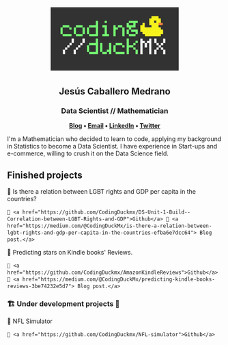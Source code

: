 <h1 align="center">
	<img
		width="300"
		alt="coding duck MX"
		src="https://raw.githubusercontent.com/CodingDuckmx/hello-world/master/codingduckMX_logo.jpeg?sanitize=true">
</h1>

<h2 align="center">
	Jesús Caballero Medrano
</h2>

<h3 align="center">
	Data Scientist // Mathematician
</h3>

<p align="center">
	<strong>
    <a href="https://medium.com/@CodingDuckMx">Blog</a>
    •
    <a href = "mailto: jcm@ciencias.unam.mx">Email</a>
		•
		<a href="https://www.linkedin.com/in/jesus-caballero-medrano/">LinkedIn</a>
		•
		<a href="https://twitter.com/CodingDuckmx">Twitter</a>
	</strong>
</p>


I'm a Mathematician who decided to learn to code, applying my background in Statistics to become a Data Scientist.  I have experience in Start-ups and e-commerce, willing to crush it on the Data Science field. 

## Finished projects

  🚀  Is there a relation between LGBT rights and GDP per capita in the countries?
  
  	📂 <a href="https://github.com/CodingDuckmx/DS-Unit-1-Build--Correlation-between-LGBT-Rights-and-GDP">Github</a> 📝 <a href="https://medium.com/@CodingDuckMx/is-there-a-relation-between-lgbt-rights-and-gdp-per-capita-in-the-countries-efba6e7dcc64"> Blog post.</a> 
  
  🚀 Predicting stars on Kindle books' Reviews. 
  	
	📂 <a href="https://github.com/CodingDuckmx/AmazonKindleReviews">Github</a> 📝 <a href="https://medium.com/@CodingDuckMx/predicting-kindle-books-reviews-3be74232e5d7"> Blog post.</a> 

### 🏗️ Under development projects 🚧

  🚀 NFL Simulator 
  
  	📂 <a href="https://github.com/CodingDuckmx/NFL-simulator">Github</a>
